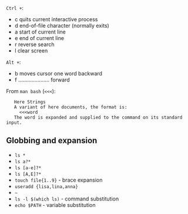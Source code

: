 `Ctrl +`:

* c quits current interactive process
* d end-of-file character (normally exits)
* a start of current line
* e end of current line
* r reverse search
* l clear screen

`Alt +`:

* b moves cursor one word backward
* f ..................... forward

From `man bash` (`<<<`):

	   Here Strings
       A variant of here documents, the format is:
         <<<word
       The word is expanded and supplied to the command on its standard input.

## Globbing and expansion

* `ls *`
* `ls a?*`
* `ls [a-e]?*`
* `ls [A,E]?*`
* `touch file{1..9}` - brace expansion
* `useradd {lisa,lina,anna}`
* `~`
* `ls -l $(which ls)` - command substitution
* `echo $PATH` - variable substitution